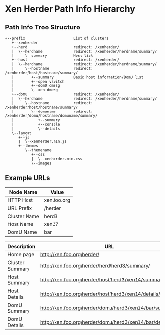 

Xen Herder Path Info Hierarchy
==============================


Path Info Tree Structure
------------------------

    +--prefix                      List of clusters
       +--xenherder
       +--herd                     redirect: /xenherder/
       |  \--herdname              redirect: /xenherder/herdname/summary/
       |     \--summary            Host list
       +--host                     redirect: /xenherder/
       |  \--herdname              redirect: /xenherder/herdname/summary/
       |     \--hostname           redirect: /xenherder/host/hostname/summary/
       |        +--summary         Basic host information/DomU list
       |        +--open vswitch
       |        +--dom0 dmesg
       |        \--xen dmesg
       +--domu                     redirect: /xenherder/
       |  \--herdname              redirect: /xenherder/herdname/summary/
       |     \--hostname           redirect: /xenherder/host/hostname/summary/
       |        \--domuname        redirect: /xenherder/domu/hostname/domuname/summary/
       |           +--summary
       |           +--console
       |           \--details
       \--layout
          +--js
          |  \--xenherder.min.js
          +--themes
             \--themename
                +--css
                |  \--xenherder.min.css
                \--images


Example URLs
------------

   Node Name       | Value
   --------------- | -------------------
   HTTP Host       | xen.foo.org
   URL Prefix      | /herder
   Cluster Name    | herd3
   Host Name       | xen37
   DomU Name       | bar


   Description     | URL
   --------------- | ---------------------------------------------------------
   Home page       | http://xen.foo.org/herder/
   Cluster Summary | http://xen.foo.org/herder/herd/herd3/summary/
   Host Summary    | http://xen.foo.org/herder/host/herd3/xen14/summary/
   Host Details    | http://xen.foo.org/herder/host/herd3/xen14/details/
   DomU Summary    | http://xen.foo.org/herder/domu/herd3/xen14/bar/summary/
   DomU Details    | http://xen.foo.org/herder/domu/herd3/xen14/bar/details/

